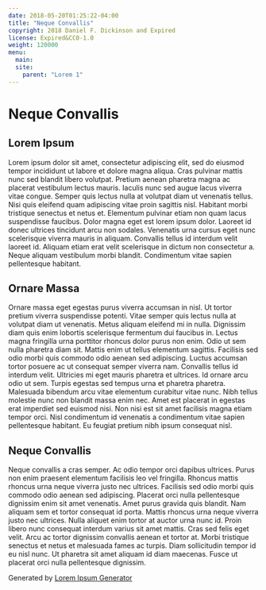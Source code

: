 ```yaml
---
date: 2018-05-20T01:25:22-04:00
title: "Neque Convallis"
copyright: 2018 Daniel F. Dickinson and Expired
license: Expired&CC0-1.0
weight: 120000
menu:
  main:
  site:
    parent: "Lorem 1"
---
```

# Neque Convallis

## Lorem Ipsum

Lorem ipsum dolor sit amet, consectetur adipiscing elit, sed do eiusmod tempor incididunt ut labore et dolore magna aliqua. Cras pulvinar mattis nunc sed blandit libero volutpat. Pretium aenean pharetra magna ac placerat vestibulum lectus mauris. Iaculis nunc sed augue lacus viverra vitae congue. Semper quis lectus nulla at volutpat diam ut venenatis tellus. Nisi quis eleifend quam adipiscing vitae proin sagittis nisl. Habitant morbi tristique senectus et netus et. Elementum pulvinar etiam non quam lacus suspendisse faucibus. Dolor magna eget est lorem ipsum dolor. Laoreet id donec ultrices tincidunt arcu non sodales. Venenatis urna cursus eget nunc scelerisque viverra mauris in aliquam. Convallis tellus id interdum velit laoreet id. Aliquam etiam erat velit scelerisque in dictum non consectetur a. Neque aliquam vestibulum morbi blandit. Condimentum vitae sapien pellentesque habitant.

## Ornare Massa

Ornare massa eget egestas purus viverra accumsan in nisl. Ut tortor pretium viverra suspendisse potenti. Vitae semper quis lectus nulla at volutpat diam ut venenatis. Metus aliquam eleifend mi in nulla. Dignissim diam quis enim lobortis scelerisque fermentum dui faucibus in. Lectus magna fringilla urna porttitor rhoncus dolor purus non enim. Odio ut sem nulla pharetra diam sit. Mattis enim ut tellus elementum sagittis. Facilisis sed odio morbi quis commodo odio aenean sed adipiscing. Luctus accumsan tortor posuere ac ut consequat semper viverra nam. Convallis tellus id interdum velit. Ultricies mi eget mauris pharetra et ultrices. Id ornare arcu odio ut sem. Turpis egestas sed tempus urna et pharetra pharetra. Malesuada bibendum arcu vitae elementum curabitur vitae nunc. Nibh tellus molestie nunc non blandit massa enim nec. Amet est placerat in egestas erat imperdiet sed euismod nisi. Non nisi est sit amet facilisis magna etiam tempor orci. Nisl condimentum id venenatis a condimentum vitae sapien pellentesque habitant. Eu feugiat pretium nibh ipsum consequat nisl.

## Neque Convallis

Neque convallis a cras semper. Ac odio tempor orci dapibus ultrices. Purus non enim praesent elementum facilisis leo vel fringilla. Rhoncus mattis rhoncus urna neque viverra justo nec ultrices. Facilisis sed odio morbi quis commodo odio aenean sed adipiscing. Placerat orci nulla pellentesque dignissim enim sit amet venenatis. Amet purus gravida quis blandit. Nam aliquam sem et tortor consequat id porta. Mattis rhoncus urna neque viverra justo nec ultrices. Nulla aliquet enim tortor at auctor urna nunc id. Proin libero nunc consequat interdum varius sit amet mattis. Cras sed felis eget velit. Arcu ac tortor dignissim convallis aenean et tortor at. Morbi tristique senectus et netus et malesuada fames ac turpis. Diam sollicitudin tempor id eu nisl nunc. Ut pharetra sit amet aliquam id diam maecenas. Fusce ut placerat orci nulla pellentesque dignissim.

Generated by [Lorem Ipsum Generator](https://loremipsum.io/generator)
